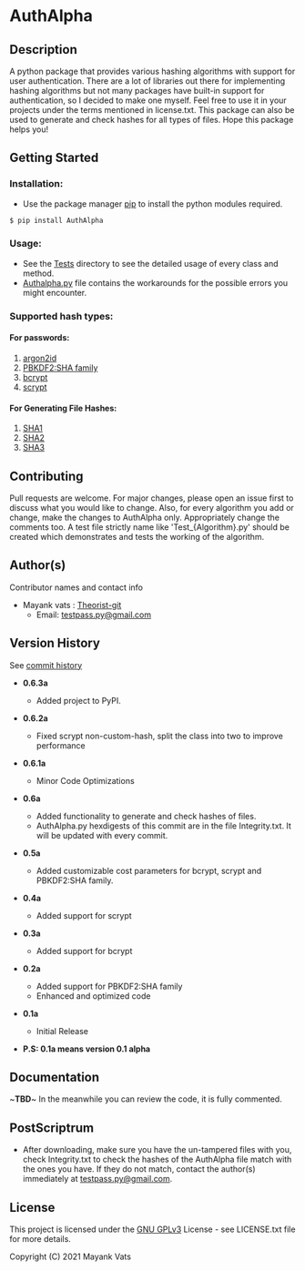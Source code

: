 # AuthAlpha
## Description

A python package that provides various hashing algorithms with support for user authentication. There are a lot of libraries
out there for implementing hashing algorithms but not many packages have built-in support for authentication, so I decided
to make one myself. Feel free to use it in your projects under the terms mentioned in license.txt. This package can also
be used to generate and check hashes for all types of files. Hope this package helps you!


## Getting Started

### Installation:

* Use the package manager [pip](https://pip.pypa.io/en/stable/) to install the python modules required.
```bash
$ pip install AuthAlpha
```

### Usage:
* See the [Tests](https://github.com/Theorist-Git/AuthAlpha/tree/master/Tests)
directory to see the detailed usage of every class and method.
* [Authalpha.py](https://github.com/Theorist-Git/AuthAlpha/blob/master/AuthAlpha.py) file contains the workarounds for the possible errors
you might encounter.

### Supported hash types:

#### For passwords:
1. [argon2id](https://en.wikipedia.org/wiki/Argon2)
2. [PBKDF2:SHA family](https://en.wikipedia.org/wiki/PBKDF2)
3. [bcrypt](https://en.wikipedia.org/wiki/Bcrypt)
4. [scrypt](https://en.wikipedia.org/wiki/Scrypt)

#### For Generating File Hashes:
1. [SHA1](https://en.wikipedia.org/wiki/SHA-1)
2. [SHA2](https://en.wikipedia.org/wiki/SHA-2)
3. [SHA3](https://en.wikipedia.org/wiki/SHA-3)

## Contributing
Pull requests are welcome. For major changes, please open an issue first to discuss what you would like to change.
Also, for every algorithm you add or change, make the changes to AuthAlpha only. Appropriately change the comments too.
A test file strictly name like 'Test_{Algorithm}.py' should be created which demonstrates and tests the working of the algorithm.

## Author(s)

Contributor names and contact info
* Mayank vats : [Theorist-git](https://github.com/Theorist-Git)
  * Email: testpass.py@gmail.com

## Version History
See [commit history](https://github.com/Theorist-Git/Cryptography-Methods/commits/master)
* **0.6.3a**
  * Added project to PyPI.
* **0.6.2a**
  *  Fixed scrypt non-custom-hash, split the class into two to improve performance
* **0.6.1a**
  * Minor Code Optimizations 
* **0.6a**
  * Added functionality to generate and check hashes of files.
  * AuthAlpha.py hexdigests of this commit are in the file Integrity.txt. It will be updated with every commit.
* **0.5a**
  * Added customizable cost parameters for bcrypt, scrypt and PBKDF2:SHA family.
* **0.4a**
  * Added support for scrypt
* **0.3a**
  * Added support for bcrypt
* **0.2a**
  * Added support for PBKDF2:SHA family
  * Enhanced and optimized code
* **0.1a**
    * Initial Release

* **P.S: 0.1a means version 0.1 alpha**

## Documentation
~**TBD**~
In the meanwhile you can review the code, it is fully commented.

## PostScriptrum

* After downloading, make sure you have the un-tampered files with you, check Integrity.txt to check the hashes of the
AuthAlpha file match with the ones you have. If they do not match, contact the author(s) immediately at
testpass.py@gmail.com.

## License

This project is licensed under the [GNU GPLv3](https://choosealicense.com/licenses/gpl-3.0/#) License - see LICENSE.txt file for more details.

Copyright (C) 2021 Mayank Vats

